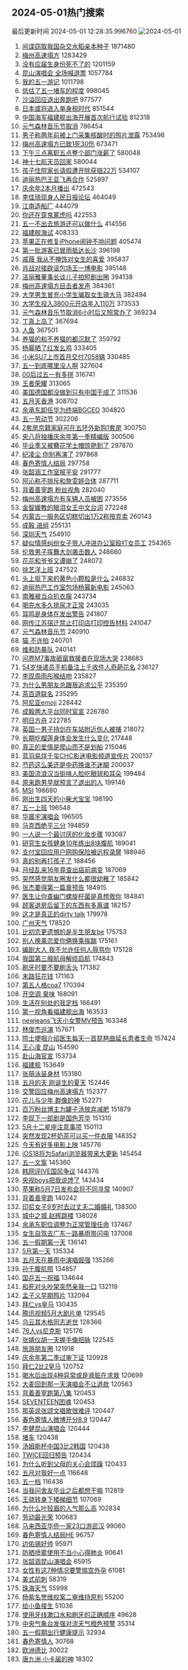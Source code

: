 ## 2024-05-01热门搜索 
最后更新时间 2024-05-01 12:28:35.996760 
![2024-05-01](https://imgs-storage.s3.us-east-005.backblazeb2.com/20240501/2024-05-01.png?versionId=4_z8fbbed132d73df8689c40f13_f1111b958f400b201_d20240501_m042835_c005_v0501011_t0013_u01714537715550) 
1. [间谍窃取我国杂交水稻亲本种子](https://s.weibo.com/weibo?q=%23%E9%97%B4%E8%B0%8D%E7%AA%83%E5%8F%96%E6%88%91%E5%9B%BD%E6%9D%82%E4%BA%A4%E6%B0%B4%E7%A8%BB%E4%BA%B2%E6%9C%AC%E7%A7%8D%E5%AD%90%23&t=31&band_rank=1&Refer=top) 1871480
1. [梅州高速塌方](https://s.weibo.com/weibo?q=%E6%A2%85%E5%B7%9E%E9%AB%98%E9%80%9F%E5%A1%8C%E6%96%B9&t=31&band_rank=6&Refer=top) 1283429
1. [没有应届生身份死不了的](https://s.weibo.com/weibo?q=%23%E6%B2%A1%E6%9C%89%E5%BA%94%E5%B1%8A%E7%94%9F%E8%BA%AB%E4%BB%BD%E6%AD%BB%E4%B8%8D%E4%BA%86%E7%9A%84%23&t=31&band_rank=14&Refer=top) 1201159
1. [昆山演唱会 全场喊退票](https://s.weibo.com/weibo?q=%E6%98%86%E5%B1%B1%E6%BC%94%E5%94%B1%E4%BC%9A%20%E5%85%A8%E5%9C%BA%E5%96%8A%E9%80%80%E7%A5%A8&t=31&band_rank=2&Refer=top) 1057784
1. [我的五一游记](https://s.weibo.com/weibo?q=%23%E6%88%91%E7%9A%84%E4%BA%94%E4%B8%80%E6%B8%B8%E8%AE%B0%23&t=31&band_rank=3&Refer=top) 1011798
1. [低估了五一堵车的程度](https://s.weibo.com/weibo?q=%23%E4%BD%8E%E4%BC%B0%E4%BA%86%E4%BA%94%E4%B8%80%E5%A0%B5%E8%BD%A6%E7%9A%84%E7%A8%8B%E5%BA%A6%23&t=31&band_rank=40&Refer=top) 998045
1. [沙溢回应退出奔跑吧](https://s.weibo.com/weibo?q=%23%E6%B2%99%E6%BA%A2%E5%9B%9E%E5%BA%94%E9%80%80%E5%87%BA%E5%A5%94%E8%B7%91%E5%90%A7%23&t=31&band_rank=5&Refer=top) 977577
1. [日本或将进入单身税时代](https://s.weibo.com/weibo?q=%23%E6%97%A5%E6%9C%AC%E6%88%96%E5%B0%86%E8%BF%9B%E5%85%A5%E5%8D%95%E8%BA%AB%E7%A8%8E%E6%97%B6%E4%BB%A3%23&t=31&band_rank=8&Refer=top) 851544
1. [中国海军福建舰出海开展首次航行试验](https://s.weibo.com/weibo?q=%23%E4%B8%AD%E5%9B%BD%E6%B5%B7%E5%86%9B%E7%A6%8F%E5%BB%BA%E8%88%B0%E5%87%BA%E6%B5%B7%E5%BC%80%E5%B1%95%E9%A6%96%E6%AC%A1%E8%88%AA%E8%A1%8C%E8%AF%95%E9%AA%8C%23&t=31&band_rank=16&Refer=top) 812318
1. [元气森林音乐节取消](https://s.weibo.com/weibo?q=%E5%85%83%E6%B0%94%E6%A3%AE%E6%9E%97%E9%9F%B3%E4%B9%90%E8%8A%82%E5%8F%96%E6%B6%88&t=31&band_rank=50&Refer=top) 786454
1. [男子称两年前被上门采集核酸时的照片泄露](https://s.weibo.com/weibo?q=%23%E7%94%B7%E5%AD%90%E7%A7%B0%E4%B8%A4%E5%B9%B4%E5%89%8D%E8%A2%AB%E4%B8%8A%E9%97%A8%E9%87%87%E9%9B%86%E6%A0%B8%E9%85%B8%E6%97%B6%E7%9A%84%E7%85%A7%E7%89%87%E6%B3%84%E9%9C%B2%23&t=31&band_rank=4&Refer=top) 753496
1. [梅州高速塌方已致1死30伤](https://s.weibo.com/weibo?q=%23%E6%A2%85%E5%B7%9E%E9%AB%98%E9%80%9F%E5%A1%8C%E6%96%B9%E5%B7%B2%E8%87%B41%E6%AD%BB30%E4%BC%A4%23&t=31&band_rank=6&Refer=top) 673471
1. [下午三点离职五点整个部门涨薪了](https://s.weibo.com/weibo?q=%23%E4%B8%8B%E5%8D%88%E4%B8%89%E7%82%B9%E7%A6%BB%E8%81%8C%E4%BA%94%E7%82%B9%E6%95%B4%E4%B8%AA%E9%83%A8%E9%97%A8%E6%B6%A8%E8%96%AA%E4%BA%86%23&t=31&band_rank=34&Refer=top) 580048
1. [神十七航天员回家](https://s.weibo.com/weibo?q=%23%E7%A5%9E%E5%8D%81%E4%B8%83%E8%88%AA%E5%A4%A9%E5%91%98%E5%9B%9E%E5%AE%B6%23&t=31&band_rank=3&Refer=top) 580044
1. [孩子住院家长请假遭开除获赔22万](https://s.weibo.com/weibo?q=%23%E5%AD%A9%E5%AD%90%E4%BD%8F%E9%99%A2%E5%AE%B6%E9%95%BF%E8%AF%B7%E5%81%87%E9%81%AD%E5%BC%80%E9%99%A4%E8%8E%B7%E8%B5%9422%E4%B8%87%23&t=31&band_rank=36&Refer=top) 534107
1. [迪丽热巴王亚飞再合作](https://s.weibo.com/weibo?q=%23%E8%BF%AA%E4%B8%BD%E7%83%AD%E5%B7%B4%E7%8E%8B%E4%BA%9A%E9%A3%9E%E5%86%8D%E5%90%88%E4%BD%9C%23&t=31&band_rank=30&Refer=top) 525897
1. [庆余年2本月播出](https://s.weibo.com/weibo?q=%23%E5%BA%86%E4%BD%99%E5%B9%B42%E6%9C%AC%E6%9C%88%E6%92%AD%E5%87%BA%23&t=31&band_rank=35&Refer=top) 472543
1. [李佳琦现身人民日报论坛](https://s.weibo.com/weibo?q=%23%E6%9D%8E%E4%BD%B3%E7%90%A6%E7%8E%B0%E8%BA%AB%E4%BA%BA%E6%B0%91%E6%97%A5%E6%8A%A5%E8%AE%BA%E5%9D%9B%23&t=31&band_rank=4&Refer=top) 464049
1. [江南造船厂](https://s.weibo.com/weibo?q=%23%E6%B1%9F%E5%8D%97%E9%80%A0%E8%88%B9%E5%8E%82%23&t=31&band_rank=19&Refer=top) 444079
1. [你还在穿鬼冢虎吗](https://s.weibo.com/weibo?q=%23%E4%BD%A0%E8%BF%98%E5%9C%A8%E7%A9%BF%E9%AC%BC%E5%86%A2%E8%99%8E%E5%90%97%23&t=31&band_rank=47&Refer=top) 422553
1. [五一不出去旅游还可以做什么](https://s.weibo.com/weibo?q=%23%E4%BA%94%E4%B8%80%E4%B8%8D%E5%87%BA%E5%8E%BB%E6%97%85%E6%B8%B8%E8%BF%98%E5%8F%AF%E4%BB%A5%E5%81%9A%E4%BB%80%E4%B9%88%23&t=31&band_rank=43&Refer=top) 414556
1. [福建舰海试](https://s.weibo.com/weibo?q=%23%E7%A6%8F%E5%BB%BA%E8%88%B0%E6%B5%B7%E8%AF%95%23&t=31&band_rank=13&Refer=top) 408333
1. [苹果正在修复iPhone闹钟不响问题](https://s.weibo.com/weibo?q=%23%E8%8B%B9%E6%9E%9C%E6%AD%A3%E5%9C%A8%E4%BF%AE%E5%A4%8DiPhone%E9%97%B9%E9%92%9F%E4%B8%8D%E5%93%8D%E9%97%AE%E9%A2%98%23&t=31&band_rank=9&Refer=top) 405474
1. [第一批游客已冒雨抵达长沙](https://s.weibo.com/weibo?q=%23%E7%AC%AC%E4%B8%80%E6%89%B9%E6%B8%B8%E5%AE%A2%E5%B7%B2%E5%86%92%E9%9B%A8%E6%8A%B5%E8%BE%BE%E9%95%BF%E6%B2%99%23&t=31&band_rank=8&Refer=top) 396198
1. [戚薇 我从不掩饰对女生的喜爱](https://s.weibo.com/weibo?q=%E6%88%9A%E8%96%87%20%E6%88%91%E4%BB%8E%E4%B8%8D%E6%8E%A9%E9%A5%B0%E5%AF%B9%E5%A5%B3%E7%94%9F%E7%9A%84%E5%96%9C%E7%88%B1&t=31&band_rank=11&Refer=top) 395837
1. [肖战对接辟谣包场王一博电影](https://s.weibo.com/weibo?q=%23%E8%82%96%E6%88%98%E5%AF%B9%E6%8E%A5%E8%BE%9F%E8%B0%A3%E5%8C%85%E5%9C%BA%E7%8E%8B%E4%B8%80%E5%8D%9A%E7%94%B5%E5%BD%B1%23&t=31&band_rank=12&Refer=top) 395148
1. [洁丽雅董事长谈儿子拍短剧出圈](https://s.weibo.com/weibo?q=%23%E6%B4%81%E4%B8%BD%E9%9B%85%E8%91%A3%E4%BA%8B%E9%95%BF%E8%B0%88%E5%84%BF%E5%AD%90%E6%8B%8D%E7%9F%AD%E5%89%A7%E5%87%BA%E5%9C%88%23&t=31&band_rank=5&Refer=top) 394138
1. [梅州高速塌方目击者发声](https://s.weibo.com/weibo?q=%23%E6%A2%85%E5%B7%9E%E9%AB%98%E9%80%9F%E5%A1%8C%E6%96%B9%E7%9B%AE%E5%87%BB%E8%80%85%E5%8F%91%E5%A3%B0%23&t=31&band_rank=33&Refer=top) 384361
1. [大学男生冒充小学生骗取女生骑大马](https://s.weibo.com/weibo?q=%23%E5%A4%A7%E5%AD%A6%E7%94%B7%E7%94%9F%E5%86%92%E5%85%85%E5%B0%8F%E5%AD%A6%E7%94%9F%E9%AA%97%E5%8F%96%E5%A5%B3%E7%94%9F%E9%AA%91%E5%A4%A7%E9%A9%AC%23&t=31&band_rank=40&Refer=top) 382494
1. [大学生投入3800元开店年入110万](https://s.weibo.com/weibo?q=%23%E5%A4%A7%E5%AD%A6%E7%94%9F%E6%8A%95%E5%85%A53800%E5%85%83%E5%BC%80%E5%BA%97%E5%B9%B4%E5%85%A5110%E4%B8%87%23&t=31&band_rank=6&Refer=top) 373533
1. [元气森林音乐节取消6小时后又照常办了](https://s.weibo.com/weibo?q=%23%E5%85%83%E6%B0%94%E6%A3%AE%E6%9E%97%E9%9F%B3%E4%B9%90%E8%8A%82%E5%8F%96%E6%B6%886%E5%B0%8F%E6%97%B6%E5%90%8E%E5%8F%88%E7%85%A7%E5%B8%B8%E5%8A%9E%E4%BA%86%23&t=31&band_rank=18&Refer=top) 369234
1. [丁真上岛了](https://s.weibo.com/weibo?q=%23%E4%B8%81%E7%9C%9F%E4%B8%8A%E5%B2%9B%E4%BA%86%23&t=31&band_rank=31&Refer=top) 367694
1. [人鱼](https://s.weibo.com/weibo?q=%E4%BA%BA%E9%B1%BC&t=31&band_rank=7&Refer=top) 367501
1. [养猫的和不养猫的都沉默了](https://s.weibo.com/weibo?q=%E5%85%BB%E7%8C%AB%E7%9A%84%E5%92%8C%E4%B8%8D%E5%85%BB%E7%8C%AB%E7%9A%84%E9%83%BD%E6%B2%89%E9%BB%98%E4%BA%86&t=31&band_rank=18&Refer=top) 359792
1. [杨幂晒了红发幺鸡](https://s.weibo.com/weibo?q=%23%E6%9D%A8%E5%B9%82%E6%99%92%E4%BA%86%E7%BA%A2%E5%8F%91%E5%B9%BA%E9%B8%A1%23&t=31&band_rank=15&Refer=top) 333405
1. [小米SU7上市首月交付7058辆](https://s.weibo.com/weibo?q=%23%E5%B0%8F%E7%B1%B3SU7%E4%B8%8A%E5%B8%82%E9%A6%96%E6%9C%88%E4%BA%A4%E4%BB%987058%E8%BE%86%23&t=31&band_rank=9&Refer=top) 330485
1. [五一到底哪里没人啊](https://s.weibo.com/weibo?q=%23%E4%BA%94%E4%B8%80%E5%88%B0%E5%BA%95%E5%93%AA%E9%87%8C%E6%B2%A1%E4%BA%BA%E5%95%8A%23&t=31&band_rank=25&Refer=top) 327604
1. [00后过五一有多拼](https://s.weibo.com/weibo?q=%2300%E5%90%8E%E8%BF%87%E4%BA%94%E4%B8%80%E6%9C%89%E5%A4%9A%E6%8B%BC%23&t=31&band_rank=48&Refer=top) 316741
1. [王者荣耀](https://s.weibo.com/weibo?q=%E7%8E%8B%E8%80%85%E8%8D%A3%E8%80%80&t=31&band_rank=14&Refer=top) 313065
1. [美国德国都没做到只有中国干成了](https://s.weibo.com/weibo?q=%23%E7%BE%8E%E5%9B%BD%E5%BE%B7%E5%9B%BD%E9%83%BD%E6%B2%A1%E5%81%9A%E5%88%B0%E5%8F%AA%E6%9C%89%E4%B8%AD%E5%9B%BD%E5%B9%B2%E6%88%90%E4%BA%86%23&t=31&band_rank=45&Refer=top) 311536
1. [五月天香港](https://s.weibo.com/weibo?q=%E4%BA%94%E6%9C%88%E5%A4%A9%E9%A6%99%E6%B8%AF&t=31&band_rank=8&Refer=top) 308702
1. [余承东卸任华为终端BGCEO](https://s.weibo.com/weibo?q=%23%E4%BD%99%E6%89%BF%E4%B8%9C%E5%8D%B8%E4%BB%BB%E5%8D%8E%E4%B8%BA%E7%BB%88%E7%AB%AFBGCEO%23&t=31&band_rank=12&Refer=top) 304820
1. [五一劳动节](https://s.weibo.com/weibo?q=%23%E4%BA%94%E4%B8%80%E5%8A%B3%E5%8A%A8%E8%8A%82%23&t=31&band_rank=6&Refer=top) 302206
1. [2套房京籍家庭可在五环外新购1套房](https://s.weibo.com/weibo?q=%232%E5%A5%97%E6%88%BF%E4%BA%AC%E7%B1%8D%E5%AE%B6%E5%BA%AD%E5%8F%AF%E5%9C%A8%E4%BA%94%E7%8E%AF%E5%A4%96%E6%96%B0%E8%B4%AD1%E5%A5%97%E6%88%BF%23&t=31&band_rank=9&Refer=top) 300750
1. [央八将独播庆余年第一季精编版](https://s.weibo.com/weibo?q=%23%E5%A4%AE%E5%85%AB%E5%B0%86%E7%8B%AC%E6%92%AD%E5%BA%86%E4%BD%99%E5%B9%B4%E7%AC%AC%E4%B8%80%E5%AD%A3%E7%B2%BE%E7%BC%96%E7%89%88%23&t=31&band_rank=27&Refer=top) 300506
1. [毕业季又被簪花学士帽惊艳到了](https://s.weibo.com/weibo?q=%23%E6%AF%95%E4%B8%9A%E5%AD%A3%E5%8F%88%E8%A2%AB%E7%B0%AA%E8%8A%B1%E5%AD%A6%E5%A3%AB%E5%B8%BD%E6%83%8A%E8%89%B3%E5%88%B0%E4%BA%86%23&t=31&band_rank=10&Refer=top) 297870
1. [纪凌尘 你别再演了](https://s.weibo.com/weibo?q=%E7%BA%AA%E5%87%8C%E5%B0%98%20%E4%BD%A0%E5%88%AB%E5%86%8D%E6%BC%94%E4%BA%86&t=31&band_rank=11&Refer=top) 297868
1. [春色寄情人结局](https://s.weibo.com/weibo?q=%E6%98%A5%E8%89%B2%E5%AF%84%E6%83%85%E4%BA%BA%E7%BB%93%E5%B1%80&t=31&band_rank=12&Refer=top) 297758
1. [张韶涵工作室报平安](https://s.weibo.com/weibo?q=%23%E5%BC%A0%E9%9F%B6%E6%B6%B5%E5%B7%A5%E4%BD%9C%E5%AE%A4%E6%8A%A5%E5%B9%B3%E5%AE%89%23&t=31&band_rank=16&Refer=top) 291777
1. [阿沁称不排斥和詹雯婷合体](https://s.weibo.com/weibo?q=%23%E9%98%BF%E6%B2%81%E7%A7%B0%E4%B8%8D%E6%8E%92%E6%96%A5%E5%92%8C%E8%A9%B9%E9%9B%AF%E5%A9%B7%E5%90%88%E4%BD%93%23&t=31&band_rank=13&Refer=top) 287711
1. [背着善宰跑 粉丝视角](https://s.weibo.com/weibo?q=%E8%83%8C%E7%9D%80%E5%96%84%E5%AE%B0%E8%B7%91%20%E7%B2%89%E4%B8%9D%E8%A7%86%E8%A7%92&t=31&band_rank=18&Refer=top) 282040
1. [梅州高速塌方有车辆人员被困](https://s.weibo.com/weibo?q=%23%E6%A2%85%E5%B7%9E%E9%AB%98%E9%80%9F%E5%A1%8C%E6%96%B9%E6%9C%89%E8%BD%A6%E8%BE%86%E4%BA%BA%E5%91%98%E8%A2%AB%E5%9B%B0%23&t=31&band_rank=19&Refer=top) 273556
1. [金智媛教的眼泪女王中文台词](https://s.weibo.com/weibo?q=%23%E9%87%91%E6%99%BA%E5%AA%9B%E6%95%99%E7%9A%84%E7%9C%BC%E6%B3%AA%E5%A5%B3%E7%8E%8B%E4%B8%AD%E6%96%87%E5%8F%B0%E8%AF%8D%23&t=31&band_rank=18&Refer=top) 272248
1. [内蒙古一服务区切糕切出1万2称按克卖](https://s.weibo.com/weibo?q=%23%E5%86%85%E8%92%99%E5%8F%A4%E4%B8%80%E6%9C%8D%E5%8A%A1%E5%8C%BA%E5%88%87%E7%B3%95%E5%88%87%E5%87%BA1%E4%B8%872%E7%A7%B0%E6%8C%89%E5%85%8B%E5%8D%96%23&t=31&band_rank=14&Refer=top) 260143
1. [成毅 进组](https://s.weibo.com/weibo?q=%E6%88%90%E6%AF%85%20%E8%BF%9B%E7%BB%84&t=31&band_rank=26&Refer=top) 255131
1. [深圳天气](https://s.weibo.com/weibo?q=%E6%B7%B1%E5%9C%B3%E5%A4%A9%E6%B0%94&t=31&band_rank=32&Refer=top) 254910
1. [疑似情感纠纷女子带人冲进办公室殴打女员工](https://s.weibo.com/weibo?q=%23%E7%96%91%E4%BC%BC%E6%83%85%E6%84%9F%E7%BA%A0%E7%BA%B7%E5%A5%B3%E5%AD%90%E5%B8%A6%E4%BA%BA%E5%86%B2%E8%BF%9B%E5%8A%9E%E5%85%AC%E5%AE%A4%E6%AE%B4%E6%89%93%E5%A5%B3%E5%91%98%E5%B7%A5%23&t=31&band_rank=15&Refer=top) 254365
1. [伦敦男子挥舞大剑袭击数人](https://s.weibo.com/weibo?q=%23%E4%BC%A6%E6%95%A6%E7%94%B7%E5%AD%90%E6%8C%A5%E8%88%9E%E5%A4%A7%E5%89%91%E8%A2%AD%E5%87%BB%E6%95%B0%E4%BA%BA%23&t=31&band_rank=45&Refer=top) 248660
1. [花花和爷爷又谭崩了](https://s.weibo.com/weibo?q=%23%E8%8A%B1%E8%8A%B1%E5%92%8C%E7%88%B7%E7%88%B7%E5%8F%88%E8%B0%AD%E5%B4%A9%E4%BA%86%23&t=31&band_rank=21&Refer=top) 248072
1. [徐艺洋上班](https://s.weibo.com/weibo?q=%E5%BE%90%E8%89%BA%E6%B4%8B%E4%B8%8A%E7%8F%AD&t=31&band_rank=22&Refer=top) 247522
1. [头上抠下来的黄色小颗粒是什么](https://s.weibo.com/weibo?q=%23%E5%A4%B4%E4%B8%8A%E6%8A%A0%E4%B8%8B%E6%9D%A5%E7%9A%84%E9%BB%84%E8%89%B2%E5%B0%8F%E9%A2%97%E7%B2%92%E6%98%AF%E4%BB%80%E4%B9%88%23&t=31&band_rank=30&Refer=top) 246832
1. [迪丽热巴工作室包场杨幂新电影](https://s.weibo.com/weibo?q=%23%E8%BF%AA%E4%B8%BD%E7%83%AD%E5%B7%B4%E5%B7%A5%E4%BD%9C%E5%AE%A4%E5%8C%85%E5%9C%BA%E6%9D%A8%E5%B9%82%E6%96%B0%E7%94%B5%E5%BD%B1%23&t=31&band_rank=20&Refer=top) 245063
1. [南雅被当众扒衣服](https://s.weibo.com/weibo?q=%23%E5%8D%97%E9%9B%85%E8%A2%AB%E5%BD%93%E4%BC%97%E6%89%92%E8%A1%A3%E6%9C%8D%23&t=31&band_rank=23&Refer=top) 243734
1. [喝完水多久排尿才正常](https://s.weibo.com/weibo?q=%23%E5%96%9D%E5%AE%8C%E6%B0%B4%E5%A4%9A%E4%B9%85%E6%8E%92%E5%B0%BF%E6%89%8D%E6%AD%A3%E5%B8%B8%23&t=31&band_rank=31&Refer=top) 243035
1. [耳鸣是身体在发出警告](https://s.weibo.com/weibo?q=%23%E8%80%B3%E9%B8%A3%E6%98%AF%E8%BA%AB%E4%BD%93%E5%9C%A8%E5%8F%91%E5%87%BA%E8%AD%A6%E5%91%8A%23&t=31&band_rank=23&Refer=top) 241807
1. [网传江苏宿迁禁止打印店打印控告材料](https://s.weibo.com/weibo?q=%23%E7%BD%91%E4%BC%A0%E6%B1%9F%E8%8B%8F%E5%AE%BF%E8%BF%81%E7%A6%81%E6%AD%A2%E6%89%93%E5%8D%B0%E5%BA%97%E6%89%93%E5%8D%B0%E6%8E%A7%E5%91%8A%E6%9D%90%E6%96%99%23&t=31&band_rank=41&Refer=top) 241047
1. [元气森林音乐节](https://s.weibo.com/weibo?q=%E5%85%83%E6%B0%94%E6%A3%AE%E6%9E%97%E9%9F%B3%E4%B9%90%E8%8A%82&t=31&band_rank=19&Refer=top) 240910
1. [猫 不许拍](https://s.weibo.com/weibo?q=%E7%8C%AB%20%E4%B8%8D%E8%AE%B8%E6%8B%8D&t=31&band_rank=16&Refer=top) 240701
1. [维和防暴队](https://s.weibo.com/weibo?q=%E7%BB%B4%E5%92%8C%E9%98%B2%E6%9A%B4%E9%98%9F&t=31&band_rank=26&Refer=top) 240141
1. [问界M7事故砸窗救援者在现场大哭](https://s.weibo.com/weibo?q=%23%E9%97%AE%E7%95%8CM7%E4%BA%8B%E6%95%85%E7%A0%B8%E7%AA%97%E6%95%91%E6%8F%B4%E8%80%85%E5%9C%A8%E7%8E%B0%E5%9C%BA%E5%A4%A7%E5%93%AD%23&t=31&band_rank=31&Refer=top) 238683
1. [54岁快递员手机备注上千收件人奇葩花名](https://s.weibo.com/weibo?q=%2354%E5%B2%81%E5%BF%AB%E9%80%92%E5%91%98%E6%89%8B%E6%9C%BA%E5%A4%87%E6%B3%A8%E4%B8%8A%E5%8D%83%E6%94%B6%E4%BB%B6%E4%BA%BA%E5%A5%87%E8%91%A9%E8%8A%B1%E5%90%8D%23&t=31&band_rank=34&Refer=top) 236127
1. [李现周雨彤喉结吻](https://s.weibo.com/weibo?q=%23%E6%9D%8E%E7%8E%B0%E5%91%A8%E9%9B%A8%E5%BD%A4%E5%96%89%E7%BB%93%E5%90%BB%23&t=31&band_rank=17&Refer=top) 235827
1. [为什么男朋友总跟我追求公平](https://s.weibo.com/weibo?q=%23%E4%B8%BA%E4%BB%80%E4%B9%88%E7%94%B7%E6%9C%8B%E5%8F%8B%E6%80%BB%E8%B7%9F%E6%88%91%E8%BF%BD%E6%B1%82%E5%85%AC%E5%B9%B3%23&t=31&band_rank=38&Refer=top) 235350
1. [茶百道联名](https://s.weibo.com/weibo?q=%E8%8C%B6%E7%99%BE%E9%81%93%E8%81%94%E5%90%8D&t=31&band_rank=26&Refer=top) 235295
1. [阿尼亚emoji](https://s.weibo.com/weibo?q=%23%E9%98%BF%E5%B0%BC%E4%BA%9Aemoji%23&t=31&band_rank=24&Refer=top) 228442
1. [成毅两大平台同时官宣](https://s.weibo.com/weibo?q=%23%E6%88%90%E6%AF%85%E4%B8%A4%E5%A4%A7%E5%B9%B3%E5%8F%B0%E5%90%8C%E6%97%B6%E5%AE%98%E5%AE%A3%23&t=31&band_rank=25&Refer=top) 226780
1. [明日方舟](https://s.weibo.com/weibo?q=%E6%98%8E%E6%97%A5%E6%96%B9%E8%88%9F&t=31&band_rank=26&Refer=top) 222785
1. [英国一男子持剑在车站附近伤人被捕](https://s.weibo.com/weibo?q=%23%E8%8B%B1%E5%9B%BD%E4%B8%80%E7%94%B7%E5%AD%90%E6%8C%81%E5%89%91%E5%9C%A8%E8%BD%A6%E7%AB%99%E9%99%84%E8%BF%91%E4%BC%A4%E4%BA%BA%E8%A2%AB%E6%8D%95%23&t=31&band_rank=20&Refer=top) 218072
1. [长期吃榴莲身体会发生什么变化](https://s.weibo.com/weibo?q=%23%E9%95%BF%E6%9C%9F%E5%90%83%E6%A6%B4%E8%8E%B2%E8%BA%AB%E4%BD%93%E4%BC%9A%E5%8F%91%E7%94%9F%E4%BB%80%E4%B9%88%E5%8F%98%E5%8C%96%23&t=31&band_rank=24&Refer=top) 217448
1. [真正的爱情是爬山而不是划船](https://s.weibo.com/weibo?q=%E7%9C%9F%E6%AD%A3%E7%9A%84%E7%88%B1%E6%83%85%E6%98%AF%E7%88%AC%E5%B1%B1%E8%80%8C%E4%B8%8D%E6%98%AF%E5%88%92%E8%88%B9&t=31&band_rank=47&Refer=top) 215046
1. [蓝羽易烊千玺CHC影迷电影频道宣传片](https://s.weibo.com/weibo?q=%23%E8%93%9D%E7%BE%BD%E6%98%93%E7%83%8A%E5%8D%83%E7%8E%BACHC%E5%BD%B1%E8%BF%B7%E7%94%B5%E5%BD%B1%E9%A2%91%E9%81%93%E5%AE%A3%E4%BC%A0%E7%89%87%23&t=31&band_rank=29&Refer=top) 200137
1. [芍药这么美还是中药换谁不迷糊](https://s.weibo.com/weibo?q=%23%E8%8A%8D%E8%8D%AF%E8%BF%99%E4%B9%88%E7%BE%8E%E8%BF%98%E6%98%AF%E4%B8%AD%E8%8D%AF%E6%8D%A2%E8%B0%81%E4%B8%8D%E8%BF%B7%E7%B3%8A%23&t=31&band_rank=12&Refer=top) 200037
1. [美国流浪汉当街啃人脸吃眼球和耳朵](https://s.weibo.com/weibo?q=%23%E7%BE%8E%E5%9B%BD%E6%B5%81%E6%B5%AA%E6%B1%89%E5%BD%93%E8%A1%97%E5%95%83%E4%BA%BA%E8%84%B8%E5%90%83%E7%9C%BC%E7%90%83%E5%92%8C%E8%80%B3%E6%9C%B5%23&t=31&band_rank=23&Refer=top) 199484
1. [原来跑男早就预言了退出的人](https://s.weibo.com/weibo?q=%23%E5%8E%9F%E6%9D%A5%E8%B7%91%E7%94%B7%E6%97%A9%E5%B0%B1%E9%A2%84%E8%A8%80%E4%BA%86%E9%80%80%E5%87%BA%E7%9A%84%E4%BA%BA%23&t=31&band_rank=21&Refer=top) 199146
1. [MSI](https://s.weibo.com/weibo?q=MSI&t=31&band_rank=49&Refer=top) 198680
1. [刚出生四天的小柴犬宝宝](https://s.weibo.com/weibo?q=%E5%88%9A%E5%87%BA%E7%94%9F%E5%9B%9B%E5%A4%A9%E7%9A%84%E5%B0%8F%E6%9F%B4%E7%8A%AC%E5%AE%9D%E5%AE%9D&t=31&band_rank=33&Refer=top) 198190
1. [五一上班](https://s.weibo.com/weibo?q=%E4%BA%94%E4%B8%80%E4%B8%8A%E7%8F%AD&t=31&band_rank=27&Refer=top) 196548
1. [华晨宇演唱会](https://s.weibo.com/weibo?q=%E5%8D%8E%E6%99%A8%E5%AE%87%E6%BC%94%E5%94%B1%E4%BC%9A&t=31&band_rank=31&Refer=top) 196505
1. [马克西绝平三分](https://s.weibo.com/weibo?q=%23%E9%A9%AC%E5%85%8B%E8%A5%BF%E7%BB%9D%E5%B9%B3%E4%B8%89%E5%88%86%23&t=31&band_rank=28&Refer=top) 194859
1. [一人说一个最讨厌的化妆步骤](https://s.weibo.com/weibo?q=%23%E4%B8%80%E4%BA%BA%E8%AF%B4%E4%B8%80%E4%B8%AA%E6%9C%80%E8%AE%A8%E5%8E%8C%E7%9A%84%E5%8C%96%E5%A6%86%E6%AD%A5%E9%AA%A4%23&t=31&band_rank=28&Refer=top) 193087
1. [研究生女孩健身10年练出8块腹肌](https://s.weibo.com/weibo?q=%23%E7%A0%94%E7%A9%B6%E7%94%9F%E5%A5%B3%E5%AD%A9%E5%81%A5%E8%BA%AB10%E5%B9%B4%E7%BB%83%E5%87%BA8%E5%9D%97%E8%85%B9%E8%82%8C%23&t=31&band_rank=19&Refer=top) 189041
1. [支付宝回应用户网购保险被远程录屏](https://s.weibo.com/weibo?q=%23%E6%94%AF%E4%BB%98%E5%AE%9D%E5%9B%9E%E5%BA%94%E7%94%A8%E6%88%B7%E7%BD%91%E8%B4%AD%E4%BF%9D%E9%99%A9%E8%A2%AB%E8%BF%9C%E7%A8%8B%E5%BD%95%E5%B1%8F%23&t=31&band_rank=20&Refer=top) 188946
1. [真的别再打孩子了](https://s.weibo.com/weibo?q=%23%E7%9C%9F%E7%9A%84%E5%88%AB%E5%86%8D%E6%89%93%E5%AD%A9%E5%AD%90%E4%BA%86%23&t=31&band_rank=45&Refer=top) 188456
1. [月经乱来16年竟查出癌前病变](https://s.weibo.com/weibo?q=%23%E6%9C%88%E7%BB%8F%E4%B9%B1%E6%9D%A516%E5%B9%B4%E7%AB%9F%E6%9F%A5%E5%87%BA%E7%99%8C%E5%89%8D%E7%97%85%E5%8F%98%23&t=31&band_rank=22&Refer=top) 187069
1. [突然感觉朋友圈发什么都很幼稚了](https://s.weibo.com/weibo?q=%23%E7%AA%81%E7%84%B6%E6%84%9F%E8%A7%89%E6%9C%8B%E5%8F%8B%E5%9C%88%E5%8F%91%E4%BB%80%E4%B9%88%E9%83%BD%E5%BE%88%E5%B9%BC%E7%A8%9A%E4%BA%86%23&t=31&band_rank=24&Refer=top) 185842
1. [张杰要得第一篇章预告](https://s.weibo.com/weibo?q=%23%E5%BC%A0%E6%9D%B0%E8%A6%81%E5%BE%97%E7%AC%AC%E4%B8%80%E7%AF%87%E7%AB%A0%E9%A2%84%E5%91%8A%23&t=31&band_rank=29&Refer=top) 184915
1. [医生让你查幽门螺旋杆菌是真想救你](https://s.weibo.com/weibo?q=%23%E5%8C%BB%E7%94%9F%E8%AE%A9%E4%BD%A0%E6%9F%A5%E5%B9%BD%E9%97%A8%E8%9E%BA%E6%97%8B%E6%9D%86%E8%8F%8C%E6%98%AF%E7%9C%9F%E6%83%B3%E6%95%91%E4%BD%A0%23&t=31&band_rank=25&Refer=top) 184841
1. [顾客退房后留下的东西有多离谱](https://s.weibo.com/weibo?q=%23%E9%A1%BE%E5%AE%A2%E9%80%80%E6%88%BF%E5%90%8E%E7%95%99%E4%B8%8B%E7%9A%84%E4%B8%9C%E8%A5%BF%E6%9C%89%E5%A4%9A%E7%A6%BB%E8%B0%B1%23&t=31&band_rank=31&Refer=top) 182157
1. [这才是真正的dirty talk](https://s.weibo.com/weibo?q=%E8%BF%99%E6%89%8D%E6%98%AF%E7%9C%9F%E6%AD%A3%E7%9A%84dirty%20talk&t=31&band_rank=34&Refer=top) 179978
1. [广州天气](https://s.weibo.com/weibo?q=%E5%B9%BF%E5%B7%9E%E5%A4%A9%E6%B0%94&t=31&band_rank=6&Refer=top) 178520
1. [比初恋更遗憾的是半生朋友be](https://s.weibo.com/weibo?q=%E6%AF%94%E5%88%9D%E6%81%8B%E6%9B%B4%E9%81%97%E6%86%BE%E7%9A%84%E6%98%AF%E5%8D%8A%E7%94%9F%E6%9C%8B%E5%8F%8Bbe&t=31&band_rank=27&Refer=top) 175753
1. [别人换乘恋爱你俩换乘挨踹](https://s.weibo.com/weibo?q=%E5%88%AB%E4%BA%BA%E6%8D%A2%E4%B9%98%E6%81%8B%E7%88%B1%E4%BD%A0%E4%BF%A9%E6%8D%A2%E4%B9%98%E6%8C%A8%E8%B8%B9&t=31&band_rank=43&Refer=top) 175161
1. [编剧大人 我不允许任何人辱骂你](https://s.weibo.com/weibo?q=%E7%BC%96%E5%89%A7%E5%A4%A7%E4%BA%BA%20%E6%88%91%E4%B8%8D%E5%85%81%E8%AE%B8%E4%BB%BB%E4%BD%95%E4%BA%BA%E8%BE%B1%E9%AA%82%E4%BD%A0&t=31&band_rank=36&Refer=top) 175128
1. [我国第三艘航母解缆启航](https://s.weibo.com/weibo?q=%23%E6%88%91%E5%9B%BD%E7%AC%AC%E4%B8%89%E8%89%98%E8%88%AA%E6%AF%8D%E8%A7%A3%E7%BC%86%E5%90%AF%E8%88%AA%23&t=31&band_rank=35&Refer=top) 174843
1. [刷牙时要不要刷舌头](https://s.weibo.com/weibo?q=%23%E5%88%B7%E7%89%99%E6%97%B6%E8%A6%81%E4%B8%8D%E8%A6%81%E5%88%B7%E8%88%8C%E5%A4%B4%23&t=31&band_rank=41&Refer=top) 171382
1. [末路狂花钱](https://s.weibo.com/weibo?q=%E6%9C%AB%E8%B7%AF%E7%8B%82%E8%8A%B1%E9%92%B1&t=31&band_rank=46&Refer=top) 171163
1. [第五人格coa7](https://s.weibo.com/weibo?q=%23%E7%AC%AC%E4%BA%94%E4%BA%BA%E6%A0%BCcoa7%23&t=31&band_rank=29&Refer=top) 170394
1. [开空调 臭味](https://s.weibo.com/weibo?q=%E5%BC%80%E7%A9%BA%E8%B0%83%20%E8%87%AD%E5%91%B3&t=31&band_rank=38&Refer=top) 168091
1. [生活在别处的我定档](https://s.weibo.com/weibo?q=%23%E7%94%9F%E6%B4%BB%E5%9C%A8%E5%88%AB%E5%A4%84%E7%9A%84%E6%88%91%E5%AE%9A%E6%A1%A3%23&t=31&band_rank=28&Refer=top) 166491
1. [第一视角看福建舰出海](https://s.weibo.com/weibo?q=%23%E7%AC%AC%E4%B8%80%E8%A7%86%E8%A7%92%E7%9C%8B%E7%A6%8F%E5%BB%BA%E8%88%B0%E5%87%BA%E6%B5%B7%23&t=31&band_rank=36&Refer=top) 163533
1. [newjeans飞天小女警MV预告](https://s.weibo.com/weibo?q=%23newjeans%E9%A3%9E%E5%A4%A9%E5%B0%8F%E5%A5%B3%E8%AD%A6MV%E9%A2%84%E5%91%8A%23&t=31&band_rank=29&Refer=top) 163348
1. [林俊杰巡演](https://s.weibo.com/weibo?q=%E6%9E%97%E4%BF%8A%E6%9D%B0%E5%B7%A1%E6%BC%94&t=31&band_rank=31&Refer=top) 157671
1. [院士哽咽介绍医生每天一首琵琶曲延长患者生命](https://s.weibo.com/weibo?q=%23%E9%99%A2%E5%A3%AB%E5%93%BD%E5%92%BD%E4%BB%8B%E7%BB%8D%E5%8C%BB%E7%94%9F%E6%AF%8F%E5%A4%A9%E4%B8%80%E9%A6%96%E7%90%B5%E7%90%B6%E6%9B%B2%E5%BB%B6%E9%95%BF%E6%82%A3%E8%80%85%E7%94%9F%E5%91%BD%23&t=31&band_rank=38&Refer=top) 157424
1. [王心凌 昆山](https://s.weibo.com/weibo?q=%E7%8E%8B%E5%BF%83%E5%87%8C%20%E6%98%86%E5%B1%B1&t=31&band_rank=34&Refer=top) 154590
1. [赴山海官宣](https://s.weibo.com/weibo?q=%E8%B5%B4%E5%B1%B1%E6%B5%B7%E5%AE%98%E5%AE%A3&t=31&band_rank=28&Refer=top) 153734
1. [福建舰](https://s.weibo.com/weibo?q=%E7%A6%8F%E5%BB%BA%E8%88%B0&t=31&band_rank=32&Refer=top) 153649
1. [张萌泳装身材](https://s.weibo.com/weibo?q=%23%E5%BC%A0%E8%90%8C%E6%B3%B3%E8%A3%85%E8%BA%AB%E6%9D%90%23&t=31&band_rank=29&Refer=top) 153180
1. [五月的天 刚诞生的夏天](https://s.weibo.com/weibo?q=%E4%BA%94%E6%9C%88%E7%9A%84%E5%A4%A9%20%E5%88%9A%E8%AF%9E%E7%94%9F%E7%9A%84%E5%A4%8F%E5%A4%A9&t=31&band_rank=35&Refer=top) 152446
1. [交警回应梅州高速塌方](https://s.weibo.com/weibo?q=%23%E4%BA%A4%E8%AD%A6%E5%9B%9E%E5%BA%94%E6%A2%85%E5%B7%9E%E9%AB%98%E9%80%9F%E5%A1%8C%E6%96%B9%23&t=31&band_rank=37&Refer=top) 152377
1. [花儿与少年 群像的神](https://s.weibo.com/weibo?q=%E8%8A%B1%E5%84%BF%E4%B8%8E%E5%B0%91%E5%B9%B4%20%E7%BE%A4%E5%83%8F%E7%9A%84%E7%A5%9E&t=31&band_rank=33&Refer=top) 152271
1. [百万粉丝博主为罐子汤放弃减肥](https://s.weibo.com/weibo?q=%23%E7%99%BE%E4%B8%87%E7%B2%89%E4%B8%9D%E5%8D%9A%E4%B8%BB%E4%B8%BA%E7%BD%90%E5%AD%90%E6%B1%A4%E6%94%BE%E5%BC%83%E5%87%8F%E8%82%A5%23&t=31&band_rank=43&Refer=top) 151879
1. [李现下一部剧是国色芳华](https://s.weibo.com/weibo?q=%23%E6%9D%8E%E7%8E%B0%E4%B8%8B%E4%B8%80%E9%83%A8%E5%89%A7%E6%98%AF%E5%9B%BD%E8%89%B2%E8%8A%B3%E5%8D%8E%23&t=31&band_rank=30&Refer=top) 151310
1. [5月十二星座注意事项](https://s.weibo.com/weibo?q=%235%E6%9C%88%E5%8D%81%E4%BA%8C%E6%98%9F%E5%BA%A7%E6%B3%A8%E6%84%8F%E4%BA%8B%E9%A1%B9%23&t=31&band_rank=38&Refer=top) 150113
1. [突然发现2杯奶茶可以买一件衣服](https://s.weibo.com/weibo?q=%23%E7%AA%81%E7%84%B6%E5%8F%91%E7%8E%B02%E6%9D%AF%E5%A5%B6%E8%8C%B6%E5%8F%AF%E4%BB%A5%E4%B9%B0%E4%B8%80%E4%BB%B6%E8%A1%A3%E6%9C%8D%23&t=31&band_rank=31&Refer=top) 148352
1. [今天有好多电影上映](https://s.weibo.com/weibo?q=%23%E4%BB%8A%E5%A4%A9%E6%9C%89%E5%A5%BD%E5%A4%9A%E7%94%B5%E5%BD%B1%E4%B8%8A%E6%98%A0%23&t=31&band_rank=41&Refer=top) 145776
1. [iOS18将为Safari浏览器带来大更新](https://s.weibo.com/weibo?q=%23iOS18%E5%B0%86%E4%B8%BASafari%E6%B5%8F%E8%A7%88%E5%99%A8%E5%B8%A6%E6%9D%A5%E5%A4%A7%E6%9B%B4%E6%96%B0%23&t=31&band_rank=39&Refer=top) 145454
1. [五一文案](https://s.weibo.com/weibo?q=%E4%BA%94%E4%B8%80%E6%96%87%E6%A1%88&t=31&band_rank=44&Refer=top) 145360
1. [韩网评IVE国风争议](https://s.weibo.com/weibo?q=%23%E9%9F%A9%E7%BD%91%E8%AF%84IVE%E5%9B%BD%E9%A3%8E%E4%BA%89%E8%AE%AE%23&t=31&band_rank=32&Refer=top) 144376
1. [央视boys把我说馋了](https://s.weibo.com/weibo?q=%23%E5%A4%AE%E8%A7%86boys%E6%8A%8A%E6%88%91%E8%AF%B4%E9%A6%8B%E4%BA%86%23&t=31&band_rank=35&Refer=top) 143434
1. [苹果称5月7日发布会将不同寻常](https://s.weibo.com/weibo?q=%23%E8%8B%B9%E6%9E%9C%E7%A7%B05%E6%9C%887%E6%97%A5%E5%8F%91%E5%B8%83%E4%BC%9A%E5%B0%86%E4%B8%8D%E5%90%8C%E5%AF%BB%E5%B8%B8%23&t=31&band_rank=40&Refer=top) 140907
1. [背着善宰跑](https://s.weibo.com/weibo?q=%E8%83%8C%E7%9D%80%E5%96%84%E5%AE%B0%E8%B7%91&t=31&band_rank=34&Refer=top) 140242
1. [印尼女子9岁时去过丈夫二婚婚礼](https://s.weibo.com/weibo?q=%23%E5%8D%B0%E5%B0%BC%E5%A5%B3%E5%AD%909%E5%B2%81%E6%97%B6%E5%8E%BB%E8%BF%87%E4%B8%88%E5%A4%AB%E4%BA%8C%E5%A9%9A%E5%A9%9A%E7%A4%BC%23&t=31&band_rank=41&Refer=top) 138300
1. [城中之城 赵辉跳楼](https://s.weibo.com/weibo?q=%E5%9F%8E%E4%B8%AD%E4%B9%8B%E5%9F%8E%20%E8%B5%B5%E8%BE%89%E8%B7%B3%E6%A5%BC&t=31&band_rank=33&Refer=top) 138028
1. [余承东职位调整为正常管理任命](https://s.weibo.com/weibo?q=%23%E4%BD%99%E6%89%BF%E4%B8%9C%E8%81%8C%E4%BD%8D%E8%B0%83%E6%95%B4%E4%B8%BA%E6%AD%A3%E5%B8%B8%E7%AE%A1%E7%90%86%E4%BB%BB%E5%91%BD%23&t=31&band_rank=46&Refer=top) 137467
1. [女生自驾去广东一路暴雨带闪电](https://s.weibo.com/weibo?q=%23%E5%A5%B3%E7%94%9F%E8%87%AA%E9%A9%BE%E5%8E%BB%E5%B9%BF%E4%B8%9C%E4%B8%80%E8%B7%AF%E6%9A%B4%E9%9B%A8%E5%B8%A6%E9%97%AA%E7%94%B5%23&t=31&band_rank=43&Refer=top) 137008
1. [五一假期第一天](https://s.weibo.com/weibo?q=%23%E4%BA%94%E4%B8%80%E5%81%87%E6%9C%9F%E7%AC%AC%E4%B8%80%E5%A4%A9%23&t=31&band_rank=36&Refer=top) 136141
1. [5月第一天](https://s.weibo.com/weibo?q=%235%E6%9C%88%E7%AC%AC%E4%B8%80%E5%A4%A9%23&t=31&band_rank=11&Refer=top) 135334
1. [五月天在暴雨中演唱倔强](https://s.weibo.com/weibo?q=%23%E4%BA%94%E6%9C%88%E5%A4%A9%E5%9C%A8%E6%9A%B4%E9%9B%A8%E4%B8%AD%E6%BC%94%E5%94%B1%E5%80%94%E5%BC%BA%23&t=31&band_rank=38&Refer=top) 135266
1. [孙千腹肌照](https://s.weibo.com/weibo?q=%23%E5%AD%99%E5%8D%83%E8%85%B9%E8%82%8C%E7%85%A7%23&t=31&band_rank=34&Refer=top) 134857
1. [国乒五一祝福](https://s.weibo.com/weibo?q=%23%E5%9B%BD%E4%B9%92%E4%BA%94%E4%B8%80%E7%A5%9D%E7%A6%8F%23&t=31&band_rank=48&Refer=top) 134644
1. [和死对头吵架突然亲我一口](https://s.weibo.com/weibo?q=%E5%92%8C%E6%AD%BB%E5%AF%B9%E5%A4%B4%E5%90%B5%E6%9E%B6%E7%AA%81%E7%84%B6%E4%BA%B2%E6%88%91%E4%B8%80%E5%8F%A3&t=31&band_rank=35&Refer=top) 132119
1. [孟子义早期照片](https://s.weibo.com/weibo?q=%23%E5%AD%9F%E5%AD%90%E4%B9%89%E6%97%A9%E6%9C%9F%E7%85%A7%E7%89%87%23&t=31&band_rank=44&Refer=top) 132094
1. [拜仁vs皇马](https://s.weibo.com/weibo?q=%23%E6%8B%9C%E4%BB%81vs%E7%9A%87%E9%A9%AC%23&t=31&band_rank=40&Refer=top) 130435
1. [腾讯视频5月大剧片单](https://s.weibo.com/weibo?q=%23%E8%85%BE%E8%AE%AF%E8%A7%86%E9%A2%915%E6%9C%88%E5%A4%A7%E5%89%A7%E7%89%87%E5%8D%95%23&t=31&band_rank=37&Refer=top) 129545
1. [乌云其木格同志逝世](https://s.weibo.com/weibo?q=%23%E4%B9%8C%E4%BA%91%E5%85%B6%E6%9C%A8%E6%A0%BC%E5%90%8C%E5%BF%97%E9%80%9D%E4%B8%96%23&t=31&band_rank=39&Refer=top) 128366
1. [76人vs尼克斯](https://s.weibo.com/weibo?q=%2376%E4%BA%BAvs%E5%B0%BC%E5%85%8B%E6%96%AF%23&t=31&band_rank=50&Refer=top) 125176
1. [张婧仪胡一天握手像把脉](https://s.weibo.com/weibo?q=%23%E5%BC%A0%E5%A9%A7%E4%BB%AA%E8%83%A1%E4%B8%80%E5%A4%A9%E6%8F%A1%E6%89%8B%E5%83%8F%E6%8A%8A%E8%84%89%23&t=31&band_rank=40&Refer=top) 122545
1. [旅游朋友圈](https://s.weibo.com/weibo?q=%E6%97%85%E6%B8%B8%E6%9C%8B%E5%8F%8B%E5%9C%88&t=31&band_rank=44&Refer=top) 121918
1. [庆余年第二季过审下证](https://s.weibo.com/weibo?q=%23%E5%BA%86%E4%BD%99%E5%B9%B4%E7%AC%AC%E4%BA%8C%E5%AD%A3%E8%BF%87%E5%AE%A1%E4%B8%8B%E8%AF%81%23&t=31&band_rank=37&Refer=top) 120928
1. [拜仁2比2皇马](https://s.weibo.com/weibo?q=%23%E6%8B%9C%E4%BB%812%E6%AF%942%E7%9A%87%E9%A9%AC%23&t=31&band_rank=30&Refer=top) 120752
1. [喝水后出现4种异常或是肾脏在求救](https://s.weibo.com/weibo?q=%23%E5%96%9D%E6%B0%B4%E5%90%8E%E5%87%BA%E7%8E%B04%E7%A7%8D%E5%BC%82%E5%B8%B8%E6%88%96%E6%98%AF%E8%82%BE%E8%84%8F%E5%9C%A8%E6%B1%82%E6%95%91%23&t=31&band_rank=39&Refer=top) 120699
1. [大麦回到那一天演唱会不让退款](https://s.weibo.com/weibo?q=%23%E5%A4%A7%E9%BA%A6%E5%9B%9E%E5%88%B0%E9%82%A3%E4%B8%80%E5%A4%A9%E6%BC%94%E5%94%B1%E4%BC%9A%E4%B8%8D%E8%AE%A9%E9%80%80%E6%AC%BE%23&t=31&band_rank=41&Refer=top) 120563
1. [背着善宰跑第八集](https://s.weibo.com/weibo?q=%E8%83%8C%E7%9D%80%E5%96%84%E5%AE%B0%E8%B7%91%E7%AC%AC%E5%85%AB%E9%9B%86&t=31&band_rank=42&Refer=top) 120453
1. [SEVENTEEN团魂](https://s.weibo.com/weibo?q=SEVENTEEN%E5%9B%A2%E9%AD%82&t=31&band_rank=43&Refer=top) 120453
1. [那英说张颂文唱歌很难评](https://s.weibo.com/weibo?q=%E9%82%A3%E8%8B%B1%E8%AF%B4%E5%BC%A0%E9%A2%82%E6%96%87%E5%94%B1%E6%AD%8C%E5%BE%88%E9%9A%BE%E8%AF%84&t=31&band_rank=44&Refer=top) 120447
1. [春色寄情人微博开分8.9](https://s.weibo.com/weibo?q=%23%E6%98%A5%E8%89%B2%E5%AF%84%E6%83%85%E4%BA%BA%E5%BE%AE%E5%8D%9A%E5%BC%80%E5%88%868.9%23&t=31&band_rank=45&Refer=top) 120447
1. [李健昆山演唱会](https://s.weibo.com/weibo?q=%E6%9D%8E%E5%81%A5%E6%98%86%E5%B1%B1%E6%BC%94%E5%94%B1%E4%BC%9A&t=31&band_rank=46&Refer=top) 120444
1. [堵车](https://s.weibo.com/weibo?q=%E5%A0%B5%E8%BD%A6&t=31&band_rank=47&Refer=top) 120438
1. [汤姆斯杯中国3比2韩国](https://s.weibo.com/weibo?q=%23%E6%B1%A4%E5%A7%86%E6%96%AF%E6%9D%AF%E4%B8%AD%E5%9B%BD3%E6%AF%942%E9%9F%A9%E5%9B%BD%23&t=31&band_rank=48&Refer=top) 120438
1. [TWICE回归预告](https://s.weibo.com/weibo?q=TWICE%E5%9B%9E%E5%BD%92%E9%A2%84%E5%91%8A&t=31&band_rank=49&Refer=top) 120434
1. [为什么听到父母的关心会烦躁](https://s.weibo.com/weibo?q=%23%E4%B8%BA%E4%BB%80%E4%B9%88%E5%90%AC%E5%88%B0%E7%88%B6%E6%AF%8D%E7%9A%84%E5%85%B3%E5%BF%83%E4%BC%9A%E7%83%A6%E8%BA%81%23&t=31&band_rank=50&Refer=top) 120433
1. [五月对我好一点](https://s.weibo.com/weibo?q=%E4%BA%94%E6%9C%88%E5%AF%B9%E6%88%91%E5%A5%BD%E4%B8%80%E7%82%B9&t=31&band_rank=14&Refer=top) 116648
1. [五一档](https://s.weibo.com/weibo?q=%E4%BA%94%E4%B8%80%E6%A1%A3&t=31&band_rank=42&Refer=top) 116436
1. [当我问舍友毕业之后都想干嘛](https://s.weibo.com/weibo?q=%23%E5%BD%93%E6%88%91%E9%97%AE%E8%88%8D%E5%8F%8B%E6%AF%95%E4%B8%9A%E4%B9%8B%E5%90%8E%E9%83%BD%E6%83%B3%E5%B9%B2%E5%98%9B%23&t=31&band_rank=45&Refer=top) 112819
1. [王骁转身下楼梯细节](https://s.weibo.com/weibo?q=%23%E7%8E%8B%E9%AA%81%E8%BD%AC%E8%BA%AB%E4%B8%8B%E6%A5%BC%E6%A2%AF%E7%BB%86%E8%8A%82%23&t=31&band_rank=34&Refer=top) 107069
1. [为什么叶轻眉的人气那么高](https://s.weibo.com/weibo?q=%23%E4%B8%BA%E4%BB%80%E4%B9%88%E5%8F%B6%E8%BD%BB%E7%9C%89%E7%9A%84%E4%BA%BA%E6%B0%94%E9%82%A3%E4%B9%88%E9%AB%98%23&t=31&band_rank=36&Refer=top) 102834
1. [劳动最光荣](https://s.weibo.com/weibo?q=%23%E5%8A%B3%E5%8A%A8%E6%9C%80%E5%85%89%E8%8D%A3%23&t=31&band_rank=43&Refer=top) 100683
1. [马来西亚华侨一家23口游武汉](https://s.weibo.com/weibo?q=%23%E9%A9%AC%E6%9D%A5%E8%A5%BF%E4%BA%9A%E5%8D%8E%E4%BE%A8%E4%B8%80%E5%AE%B623%E5%8F%A3%E6%B8%B8%E6%AD%A6%E6%B1%89%23&t=31&band_rank=50&Refer=top) 99060
1. [春色寄情人结局HE](https://s.weibo.com/weibo?q=%23%E6%98%A5%E8%89%B2%E5%AF%84%E6%83%85%E4%BA%BA%E7%BB%93%E5%B1%80HE%23&t=31&band_rank=33&Refer=top) 96757
1. [边佑锡好帅](https://s.weibo.com/weibo?q=%E8%BE%B9%E4%BD%91%E9%94%A1%E5%A5%BD%E5%B8%85&t=31&band_rank=50&Refer=top) 95971
1. [防晒喷雾使用不当小心得肺炎](https://s.weibo.com/weibo?q=%23%E9%98%B2%E6%99%92%E5%96%B7%E9%9B%BE%E4%BD%BF%E7%94%A8%E4%B8%8D%E5%BD%93%E5%B0%8F%E5%BF%83%E5%BE%97%E8%82%BA%E7%82%8E%23&t=31&band_rank=46&Refer=top) 90641
1. [张韶涵昆山演唱会](https://s.weibo.com/weibo?q=%E5%BC%A0%E9%9F%B6%E6%B6%B5%E6%98%86%E5%B1%B1%E6%BC%94%E5%94%B1%E4%BC%9A&t=31&band_rank=43&Refer=top) 65915
1. [女性有这7种情况要警惕宫外孕](https://s.weibo.com/weibo?q=%23%E5%A5%B3%E6%80%A7%E6%9C%89%E8%BF%997%E7%A7%8D%E6%83%85%E5%86%B5%E8%A6%81%E8%AD%A6%E6%83%95%E5%AE%AB%E5%A4%96%E5%AD%95%23&t=31&band_rank=49&Refer=top) 61081
1. [美式前刺](https://s.weibo.com/weibo?q=%E7%BE%8E%E5%BC%8F%E5%89%8D%E5%88%BA&t=31&band_rank=49&Refer=top) 58319
1. [珠海天气](https://s.weibo.com/weibo?q=%E7%8F%A0%E6%B5%B7%E5%A4%A9%E6%B0%94&t=31&band_rank=44&Refer=top) 55998
1. [杨紫名誉维权案二审维持原判](https://s.weibo.com/weibo?q=%23%E6%9D%A8%E7%B4%AB%E5%90%8D%E8%AA%89%E7%BB%B4%E6%9D%83%E6%A1%88%E4%BA%8C%E5%AE%A1%E7%BB%B4%E6%8C%81%E5%8E%9F%E5%88%A4%23&t=31&band_rank=45&Refer=top) 55200
1. [给小鱼接生](https://s.weibo.com/weibo?q=%E7%BB%99%E5%B0%8F%E9%B1%BC%E6%8E%A5%E7%94%9F&t=31&band_rank=49&Refer=top) 51036
1. [使用牙线漱口水和刷牙的正确顺序](https://s.weibo.com/weibo?q=%E4%BD%BF%E7%94%A8%E7%89%99%E7%BA%BF%E6%BC%B1%E5%8F%A3%E6%B0%B4%E5%92%8C%E5%88%B7%E7%89%99%E7%9A%84%E6%AD%A3%E7%A1%AE%E9%A1%BA%E5%BA%8F&t=31&band_rank=50&Refer=top) 49628
1. [中央气象台发强对流天气橙色预警](https://s.weibo.com/weibo?q=%23%E4%B8%AD%E5%A4%AE%E6%B0%94%E8%B1%A1%E5%8F%B0%E5%8F%91%E5%BC%BA%E5%AF%B9%E6%B5%81%E5%A4%A9%E6%B0%94%E6%A9%99%E8%89%B2%E9%A2%84%E8%AD%A6%23&t=31&band_rank=39&Refer=top) 35314
1. [五一假期出行健康提示](https://s.weibo.com/weibo?q=%23%E4%BA%94%E4%B8%80%E5%81%87%E6%9C%9F%E5%87%BA%E8%A1%8C%E5%81%A5%E5%BA%B7%E6%8F%90%E7%A4%BA%23&t=31&band_rank=30&Refer=top) 32934
1. [春色寄情人](https://s.weibo.com/weibo?q=%E6%98%A5%E8%89%B2%E5%AF%84%E6%83%85%E4%BA%BA&t=31&band_rank=47&Refer=top) 30768
1. [欧洲德比](https://s.weibo.com/weibo?q=%E6%AC%A7%E6%B4%B2%E5%BE%B7%E6%AF%94&t=31&band_rank=43&Refer=top) 30022
1. [唐九洲 小卡届的神](https://s.weibo.com/weibo?q=%E5%94%90%E4%B9%9D%E6%B4%B2%20%E5%B0%8F%E5%8D%A1%E5%B1%8A%E7%9A%84%E7%A5%9E&t=31&band_rank=50&Refer=top) 18302
